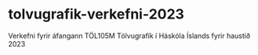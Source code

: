# tolvugrafik-verkefni-2023
Verkefni fyrir áfangann TÖL105M Tölvugrafík í Háskóla Íslands fyrir haustið 2023
